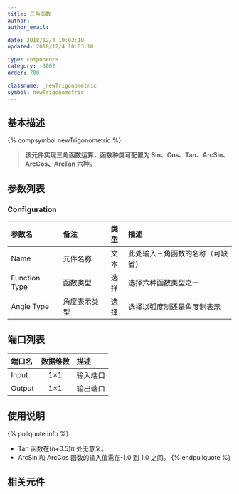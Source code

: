 ```yaml
---
title: 三角函数
author:
author_email:

date: 2018/12/4 10:03:10
updated: 2018/12/4 10:03:10

type: components
category: -3002
order: 700

classname: _newTrigonometric
symbol: newTrigonometric
---
```


## 基本描述

{% compsymbol newTrigonometric %}

> **该元件实现三角函数运算，函数种类可配置为 Sin、Cos、Tan、ArcSin、ArcCos、ArcTan 六种。**

## 参数列表

### Configuration

| 参数名        | 备注         | 类型 | 描述                             |
| :------------ | :----------- | :--: | :------------------------------- |
| Name          | 元件名称     | 文本 | 此处输入三角函数的名称（可缺省） |
| Function Type | 函数类型     | 选择 | 选择六种函数类型之一             |
| Angle Type    | 角度表示类型 | 选择 | 选择以弧度制还是角度制表示       |

## 端口列表

| 端口名 | 数据维数 | 描述     |
| :----- | :------: | :------- |
| Input  |   1×1    | 输入端口 |
| Output |   1×1    | 输出端口 |

## 使用说明

{% pullquote info %}

- Tan 函数在(n+0.5)π 处无意义。
- ArcSin 和 ArcCos 函数的输入值需在-1.0 到 1.0 之间。
  {% endpullquote %}

## 相关元件
